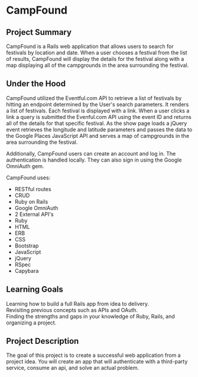 # CampFound

## Project Summary

CampFound is a Rails web application that allows users to search for festivals by location and date. When a user chooses a festival from the list of results, CampFound will display the details for the festival along with a map displaying all of the campgrounds in the area surrounding the festival.

## Under the Hood

CampFound utilized the Eventful.com API to retrieve a list of festivals by hitting an endpoint determined by the User's search parameters. It renders a list of festivals. Each festival is displayed with a link. When a user clicks a link a query is submitted the Evenful.com API using the event ID and returns all of the details for that specific festival. As the show page loads a jQuery event retrieves the longitude and latitude parameters and passes the data to the Google Places JavaScript API and serves a map of campgrounds in the area surrounding the festival.

Additionally, CampFound users can create an account and log in. The authentication is handled locally. They can also sign in using the Google OmniAuth gem.

CampFound uses:

* RESTful routes
* CRUD
* Ruby on Rails
* Google OmniAuth
* 2 External API's
* Ruby
* HTML
* ERB
* CSS
* Bootstrap
* JavaScript
* jQuery
* RSpec
* Capybara

## Learning Goals

Learning how to build a full Rails app from idea to delivery.  
Revisiting previous concepts such as APIs and OAuth.  
Finding the strengths and gaps in your knowledge of Ruby, Rails, and organizing a project.

## Project Description

The goal of this project is to create a successful web application from a project idea. You will create an app that will authenticate with a third-party service, consume an api, and solve an actual problem.
